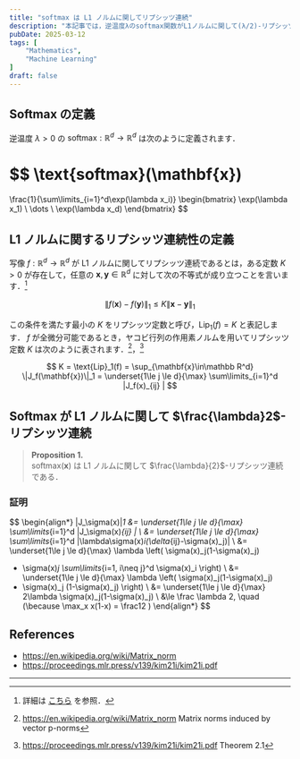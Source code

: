 ```yaml
---
title: "softmax は L1 ノルムに関してリプシッツ連続"
description: "本記事では，逆温度λのsoftmax関数がL1ノルムに関して(λ/2)-リプシッツ連続であることを，ヤコビ行列の作用素ノルムを用いて証明します．"
pubDate: 2025-03-12
tags: [
    "Mathematics",
    "Machine Learning"
]
draft: false
---
```


## Softmax の定義

逆温度 $\lambda>0$ の $\text{softmax}:\mathbb R^d\to\mathbb R^d$ は次のように定義されます．

$$
\text{softmax}(\mathbf{x})
=
\frac{1}{\sum\limits_{i=1}^d\exp(\lambda x_i)}
\begin{bmatrix}
\exp(\lambda x_1) \\
\dots \\
\exp(\lambda x_d)
\end{bmatrix}
$$

## L1 ノルムに関するリプシッツ連続性の定義

写像 $f:\mathbb R^d\to\mathbb R^d$ が L1 ノルムに関してリプシッツ連続であるとは，ある定数 $K>0$ が存在して，任意の $\mathbf{x},\mathbf{y}\in\mathbb R^d$ に対して次の不等式が成り立つことを言います．[^1]

$$
\|f(\mathbf{x})-f(\mathbf{y})\|_1
\leq
K\|\mathbf{x}-\mathbf{y}\|_1
$$

この条件を満たす最小の $K$ をリプシッツ定数と呼び，$\text{Lip}_1(f)=K$ と表記します．
$f$ が全微分可能であるとき，ヤコビ行列の作用素ノルムを用いてリプシッツ定数 $K$ は次のように表されます．[^2]，[^3]

$$
K
= \text{Lip}_1(f)
= \sup_{\mathbf{x}\in\mathbb R^d} \|J_f(\mathbf{x})\|_1
= \underset{1\le j \le d}{\max} \sum\limits_{i=1}^d |J_f(x)_{ij} |
$$

## Softmax が L1 ノルムに関して $\frac{\lambda}2$-リプシッツ連続

> **Proposition 1.** <br>
> $\text{softmax}(\mathbf{x})$ は L1 ノルムに関して $\frac{\lambda}{2}$-リプシッツ連続である．

### 証明

$$
\begin{align*}
\|J_\sigma(x)\|_1
&= \underset{1\le j \le d}{\max} \sum\limits_{i=1}^d |J_\sigma(x)_{ij} | \\
&= \underset{1\le j \le d}{\max} \sum\limits_{i=1}^d |\lambda\sigma(x)_i(\delta_{ij}-\sigma(x)_j)| \\
&= \underset{1\le j \le d}{\max} \lambda \left(
 \sigma(x)_j(1-\sigma(x)_j)
 + \sigma(x)_j \sum\limits_{i=1, i\neq j}^d \sigma(x)_i
\right) \\
&= \underset{1\le j \le d}{\max} \lambda \left(
 \sigma(x)_j(1-\sigma(x)_j)
 + \sigma(x)_j (1-\sigma(x)_j)
\right) \\
&= \underset{1\le j \le d}{\max} 2\lambda \sigma(x)_j(1-\sigma(x)_j) \\
&\le \frac \lambda 2, \quad  (\because \max_x x(1-x) = \frac12 )
\end{align*}
$$

## References

- <https://en.wikipedia.org/wiki/Matrix_norm>
- <https://proceedings.mlr.press/v139/kim21i/kim21i.pdf>

---

[^1]: 詳細は [こちら](../2025-03-12-lipschitz-continuous) を参照．
[^2]: <https://en.wikipedia.org/wiki/Matrix_norm> Matrix norms induced by vector p-norms
[^3]: <https://proceedings.mlr.press/v139/kim21i/kim21i.pdf> Theorem 2.1
